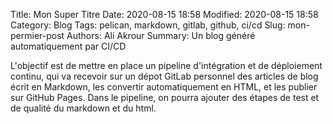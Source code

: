 Title: Mon Super Titre
Date: 2020-08-15 18:58
Modified: 2020-08-15 18:58
Category: Blog
Tags: pelican, markdown, gitlab, github, ci/cd
Slug: mon-permier-post
Authors: Ali Akrour
Summary: Un blog généré automatiquement par CI/CD

L'objectif est de mettre en place un pipeline d'intégration et de déploiement continu, qui va recevoir sur un dépot GitLab personnel des articles de blog écrit en Markdown, les convertir automatiquement en HTML, et les publier sur GitHub Pages.
Dans le pipeline, on pourra ajouter des étapes de test et de qualité du markdown et du html.
